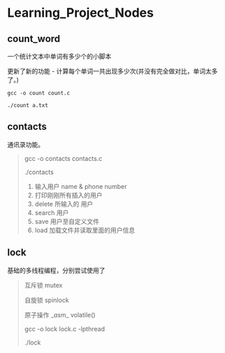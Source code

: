 # Learning_Project_Nodes

## count_word

一个统计文本中单词有多少个的小脚本

更新了新的功能 - 计算每个单词一共出现多少次(并没有完全做对比，单词太多了。)

`gcc -o count count.c`

`./count a.txt`

## contacts

通讯录功能。

> gcc -o contacts contacts.c
>
> ./contacts
>
> 1. 输入用户 name & phone number
> 2. 打印刚刚所有插入的用户
> 3. delete 所输入的 用户
> 4. search 用户
> 5. save 用户至自定义文件
> 6. load 加载文件并读取里面的用户信息

## lock

基础的多线程编程，分别尝试使用了

> 互斥锁 mutex
>
> 自旋锁 spinlock
>
> 原子操作 \__asm__ volatile()
>
> gcc -o lock lock.c -lpthread
>
> ./lock